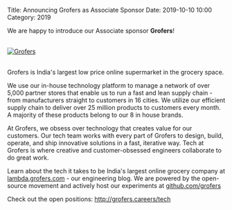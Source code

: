 Title: Announcing Grofers as Associate Sponsor
Date: 2019-10-10 10:00
Category: 2019

We are happy to introduce our Associate sponsor **Grofers**!

<!-- PELICAN_END_SUMMARY -->
<br>
<div class="text-center">
  <a href="http://grofers.careers/tech" target="_blank">
    <img src="{static}/images/sponsors/grofers.png" alt="Grofers">
  </a>
</div>
<br>

Grofers is India's largest low price online supermarket in the grocery space.

We use our in-house technology platform to manage a network of over 5,000 partner stores that enable us to run a fast and lean supply chain - from manufacturers straight to customers in 16 cities. We utilize our efficient supply chain to deliver over 25 million products to customers every month. A majority of these products belong to our 8 in house brands.

At Grofers, we obsess over technology that creates value for our customers. Our tech team works with every part of Grofers to design, build, operate, and ship innovative solutions in a fast, iterative way. Tech at Grofers is where creative and customer-obsessed engineers collaborate to do great work.

Learn about the tech it takes to be India's largest online grocery company at <a href="https://lambda.grofers.com/" target="_blank">lambda.grofers.com</a> - our engineering blog. We are powered by the open-source movement and actively host our experiments at <a href="https://github.com/grofers" target="_blank">github.com/grofers</a>

Check out the open positions: <a href="http://grofers.careers/tech" target="_blank">http://grofers.careers/tech</a>
